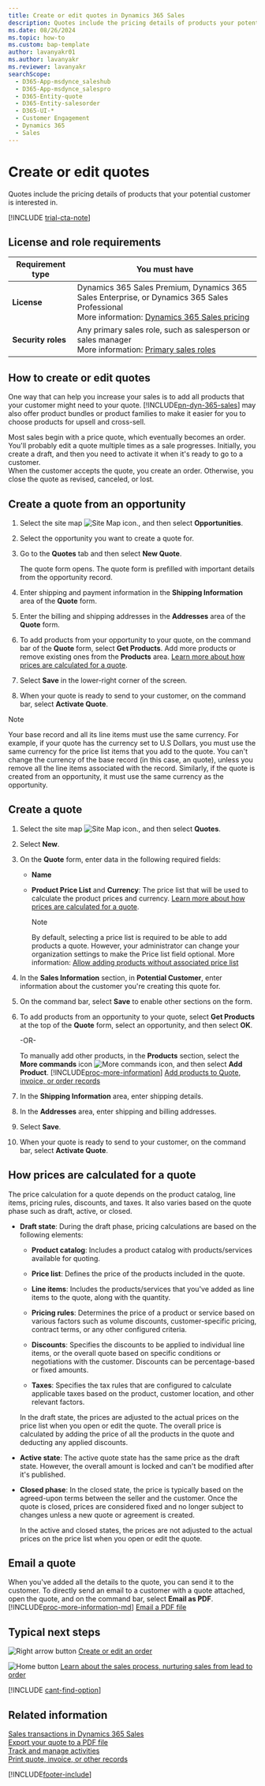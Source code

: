```yaml
---
title: Create or edit quotes in Dynamics 365 Sales
description: Quotes include the pricing details of products your potential customer is interested in. A quote becomes an order once the customer accepts it.
ms.date: 08/26/2024
ms.topic: how-to
ms.custom: bap-template
author: lavanyakr01
ms.author: lavanyakr
ms.reviewer: lavanyakr
searchScope: 
  - D365-App-msdynce_saleshub
  - D365-App-msdynce_salespro
  - D365-Entity-quote
  - D365-Entity-salesorder
  - D365-UI-*
  - Customer Engagement
  - Dynamics 365
  - Sales
---
```

# Create or edit quotes

Quotes include the pricing details of products that your potential customer is interested in.  

[!INCLUDE [trial-cta-note](../includes/trial-cta-note.md)]

## License and role requirements

| Requirement type | You must have |
|-----------------------|---------|
| **License** | Dynamics 365 Sales Premium, Dynamics 365 Sales Enterprise, or Dynamics 365 Sales Professional <br>More information: [Dynamics 365 Sales pricing](https://dynamics.microsoft.com/sales/pricing/) |
| **Security roles** | Any primary sales role, such as salesperson or sales manager<br>  More information: [Primary sales roles](security-roles-for-sales.md#primary-sales-roles)|


## How to create or edit quotes 

One way that can help you increase your sales is to add all products that your customer might need to your quote. [!INCLUDE[pn-dyn-365-sales](../includes/pn-dyn-365-sales.md)] may also offer product bundles or product families to make it easier for you to choose products for upsell and cross-sell.  
  
Most sales begin with a price quote, which eventually becomes an order.       
You'll probably edit a quote multiple times as a sale progresses. Initially, you create a draft, and then you need to activate it when it's ready to go to a customer.      
When the customer accepts the quote, you create an order. Otherwise, you close the quote as revised, canceled, or lost.  

## Create a quote from an opportunity

1. Select the site map  ![Site Map icon.](media/site-map-icon.png "site map icon"), and then select **Opportunities**.

2. Select the opportunity you want to create a quote for.

3. Go to the **Quotes** tab and then select **New Quote**.

    The quote form opens. The quote form is prefilled with important details from the opportunity record.

4. Enter shipping and payment information in the **Shipping Information** area of the **Quote** form.

5. Enter the billing and shipping addresses in the **Addresses** area of the **Quote** form.

6. To add products from your opportunity to your quote, on the command bar of the **Quote** form, select **Get Products**. Add more products or remove existing ones from the **Products** area. [Learn more about how prices are calculated for a quote](#how-prices-are-calculated-for-a-quote).

7. Select **Save** in the lower-right corner of the screen.

8. When your quote is ready to send to your customer, on the command bar, select **Activate Quote**.

> [!NOTE]
> Your base record and all its line items must use the same currency. For example, if your quote has the currency set to U.S Dollars, you must use the same currency for the price list items that you add to the quote. You can't change the currency of the base record (in this case, an quote), unless you remove all the line items associated with the record.
> Similarly, if the quote is created from an opportunity, it must use the same currency as the opportunity.

## Create a quote

1. Select the site map ![Site Map icon.](media/site-map-icon.png "site map icon"), and then select **Quotes**.

2. Select **New**.

3. On the **Quote** form, enter data in the following required fields:

    -  **Name** 
  
    -  **Product Price List** and **Currency**: The price list that will be used to calculate the product prices and currency. [Learn more about how prices are calculated for a quote](#how-prices-are-calculated-for-a-quote).

        > [!NOTE]
        > By default, selecting a price list is required to be able to add products a quote. However, your administrator can change your organization settings to make the Price list field optional. More information: [Allow adding products without associated price list](make-price-list-optional.md)

4. In the **Sales Information** section, in **Potential Customer**, enter information about the customer you're creating this quote for.

5. On the command bar, select **Save** to enable other sections on the form.

6. To add products from an opportunity to your quote, select **Get Products** at the top of the **Quote** form, select an opportunity, and then select **OK**.
  
    -OR-

    To manually add other products, in the **Products** section, select the **More commands** icon ![More commands icon](media/more-commands-button.png "More commands icon"), and then select **Add Product**. [!INCLUDE[proc-more-information](../includes/proc-more-information.md)] [Add products to Quote, invoice, or order records](add-product-quote-order-invoice.md)

7. In the **Shipping Information** area, enter shipping details.

8. In the **Addresses** area, enter shipping and billing addresses.

9. Select **Save**.

10. When your quote is ready to send to your customer, on the command bar, select **Activate Quote**.  

## How prices are calculated for a quote

The price calculation for a quote depends on the product catalog, line items, pricing rules, discounts, and taxes. It also varies based on the quote phase such as draft, active, or closed. 
  
- **Draft state**: During the draft phase, pricing calculations are based on the following elements:

    * **Product catalog**: Includes a product catalog with products/services available for quoting.  
    * **Price list**: Defines the price of the products included in the quote. 

    * **Line items**: Includes the products/services that you've added as line items to the quote, along with the quantity.  
    * **Pricing rules**: Determines the price of a product or service based on various factors such as volume discounts, customer-specific pricing, contract terms, or any other configured criteria.  
    * **Discounts**: Specifies the discounts to be applied to individual line items, or the overall quote based on specific conditions or negotiations with the customer. Discounts can be percentage-based or fixed amounts.  
    * **Taxes**: Specifies the tax rules that are configured to calculate applicable taxes based on the product, customer location, and other relevant factors.  
  
    In the draft state, the prices are adjusted to the actual prices on the price list when you open or edit the quote. The overall price is calculated by adding the price of all the products in the quote and deducting any applied discounts.
  
- **Active state**: The active quote state has the same price as the draft state. However, the overall amount is locked and can't be modified after it's published. 
  
- **Closed phase**: In the closed state, the price is typically based on the agreed-upon terms between the seller and the customer. Once the quote is closed, prices are considered fixed and no longer subject to changes unless a new quote or agreement is created.  

    In the active and closed states, the prices are not adjusted to the actual prices on the price list when you open or edit the quote.
  
## Email a quote

When you've added all the details to the quote, you can send it to the customer. To directly send an email to a customer with a quote attached, open the quote, and on the command bar, select **Email as PDF**. [!INCLUDE[proc-more-information-md](../includes/proc-more-information-md.md)] [Email a PDF file](create-quote-pdf.md#export-to-pdf)

## Typical next steps

 ![Right arrow button](media/orange-right-arrow-button.png "Right arrow button") [Create or edit an order](create-edit-order-sales.md)  
  
 ![Home button](media/home-button.png "Home button") [Learn about the sales process, nurturing sales from lead to order](nurture-sales-from-lead-order-sales.md)  

[!INCLUDE [cant-find-option](../includes/cant-find-option.md)]

## Related information  
 [Sales transactions in Dynamics 365 Sales](sales-transactions.md)  
 [Export your quote to a PDF file](create-quote-pdf.md)  
 [Track and manage activities](manage-activities.md)   
 [Print quote, invoice, or other records](print-records.md)
  

[!INCLUDE[footer-include](../includes/footer-banner.md)]
